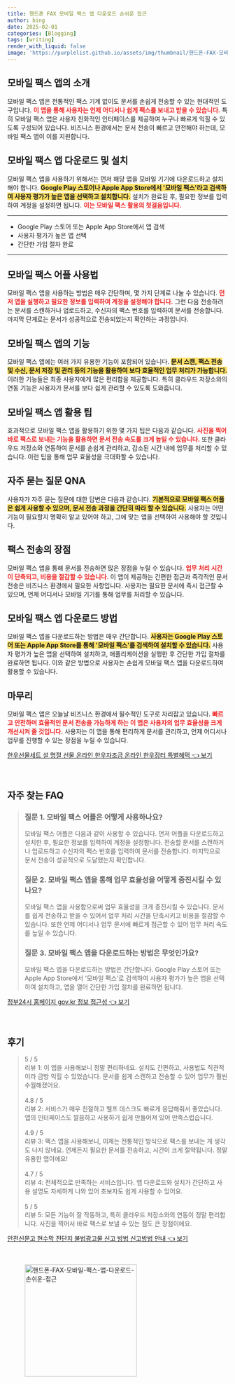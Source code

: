 ```yaml
---
title: 핸드폰 FAX 모바일 팩스 앱 다운로드 손쉬운 접근
author: bing
date: 2025-02-01
categories: [Blogging]
tags: [writing]
render_with_liquid: false
image: 'https://purplelist.github.io/assets/img/thumbnail/핸드폰-FAX-모바일-팩스-앱-다운로드-손쉬운-접근.webp'
---
```



<h2 id='모바일_팩스_앱의_소개'>모바일 팩스 앱의 소개</h2>

<p>모바일 팩스 앱은 전통적인 팩스 기계 없이도 문서를 손쉽게 전송할 수 있는 현대적인 도구입니다. <b><span style="color: #ee2323;">이 앱을 통해 사용자는 언제 어디서나 쉽게 팩스를 보내고 받을 수 있습니다.</span></b> 특히 모바일 팩스 앱은 사용자 친화적인 인터페이스를 제공하여 누구나 빠르게 익힐 수 있도록 구성되어 있습니다. 비즈니스 환경에서는 문서 전송이 빠르고 안전해야 하는데, 모바일 팩스 앱이 이를 지원합니다.</p>

<h2 id='모바일_팩스_앱_다운로드_및_설치'>모바일 팩스 앱 다운로드 및 설치</h2>

<p>모바일 팩스 앱을 사용하기 위해서는 먼저 해당 앱을 모바일 기기에 다운로드하고 설치해야 합니다. <b><span style="background-color: #ffe066;">Google Play 스토어나 Apple App Store에서 '모바일 팩스'라고 검색하여 사용자 평가가 높은 앱을 선택하고 설치합니다.</span></b> 설치가 완료된 후, 필요한 정보를 입력하여 계정을 설정하면 됩니다. <b><span style="color: #ee2323;">이는 모바일 팩스 활용의 첫걸음입니다.</span></b></p>

<hr />

<ul>
    <li>Google Play 스토어 또는 Apple App Store에서 앱 검색</li>
    <li>사용자 평가가 높은 앱 선택</li>
    <li>간단한 가입 절차 완료</li>
</ul>

<hr />

<h2 id='모바일_팩스_어플_사용법'>모바일 팩스 어플 사용법</h2>

<p>모바일 팩스 앱을 사용하는 방법은 매우 간단하며, 몇 가지 단계로 나눌 수 있습니다. <b><span style="color: #ee2323;">먼저 앱을 실행하고 필요한 정보를 입력하여 계정을 설정해야 합니다.</span></b> 그런 다음 전송하려는 문서를 스캔하거나 업로드하고, 수신자의 팩스 번호를 입력하여 문서를 전송합니다. 마지막 단계로는 문서가 성공적으로 전송되었는지 확인하는 과정입니다.</p>

<h2 id='모바일_팩스_앱의_기능'>모바일 팩스 앱의 기능</h2>

<p>모바일 팩스 앱에는 여러 가지 유용한 기능이 포함되어 있습니다. <b><span style="background-color: #ffe066;">문서 스캔, 팩스 전송 및 수신, 문서 저장 및 관리 등의 기능을 활용하여 보다 효율적인 업무 처리가 가능합니다.</span></b> 이러한 기능들은 최종 사용자에게 많은 편리함을 제공합니다. 특히 클라우드 저장소와의 연동 기능은 사용자가 문서를 보다 쉽게 관리할 수 있도록 도와줍니다.</p>

<h2 id='모바일_팩스_앱_활용_팁'>모바일 팩스 앱 활용 팁</h2>

<p>효과적으로 모바일 팩스 앱을 활용하기 위한 몇 가지 팁은 다음과 같습니다. <b><span style="color: #ee2323;">사진을 찍어 바로 팩스로 보내는 기능을 활용하면 문서 전송 속도를 크게 높일 수 있습니다.</span></b> 또한 클라우드 저장소와 연동하여 문서를 손쉽게 관리하고, 감소된 시간 내에 업무를 처리할 수 있습니다. 이런 팁을 통해 업무 효율성을 극대화할 수 있습니다.</p>

<h2 id='자주_묻는_질문_QNA'>자주 묻는 질문 QNA</h2>

<p>사용자가 자주 묻는 질문에 대한 답변은 다음과 같습니다. <b><span style="background-color: #ffe066;">기본적으로 모바일 팩스 어플은 쉽게 사용할 수 있으며, 문서 전송 과정을 간단히 따라 할 수 있습니다.</span></b> 사용자는 어떤 기능이 필요할지 명확히 알고 있어야 하고, 그에 맞는 앱을 선택하여 사용해야 할 것입니다.</p>

<h2 id='팩스_전송의_장점'>팩스 전송의 장점</h2>

<p>모바일 팩스 앱을 통해 문서를 전송하면 많은 장점을 누릴 수 있습니다. <b><span style="color: #ee2323;">업무 처리 시간이 단축되고, 비용을 절감할 수 있습니다.</span></b> 이 앱이 제공하는 간편한 접근과 즉각적인 문서 전송은 비즈니스 환경에서 필요한 사항입니다. 사용자는 필요한 문서에 즉시 접근할 수 있으며, 언제 어디서나 모바일 기기를 통해 업무를 처리할 수 있습니다.</p>

<h2 id='모바일_팩스_앱_다운로드_방법'>모바일 팩스 앱 다운로드 방법</h2>

<p>모바일 팩스 앱을 다운로드하는 방법은 매우 간단합니다. <b><span style="background-color: #ffe066;">사용자는 Google Play 스토어 또는 Apple App Store를 통해 '모바일 팩스'를 검색하여 설치할 수 있습니다.</span></b> 사용자 평가가 높은 앱을 선택하여 설치하고, 애플리케이션을 실행한 후 간단한 가입 절차를 완료하면 됩니다. 이와 같은 방법으로 사용자는 손쉽게 모바일 팩스 앱을 다운로드하여 활용할 수 있습니다.</p>

<h2 id='마무리'>마무리</h2>

<p>모바일 팩스 앱은 오늘날 비즈니스 환경에서 필수적인 도구로 자리잡고 있습니다. <b><span style="color: #ee2323;">빠르고 안전하며 효율적인 문서 전송을 가능하게 하는 이 앱은 사용자의 업무 효율성을 크게 개선시켜 줄 것입니다.</span></b> 사용자는 이 앱을 통해 편리하게 문서를 관리하고, 언제 어디서나 업무를 진행할 수 있는 장점을 누릴 수 있습니다.</p>


<p><a class="click-button" title="한우선물세트 설 명절 선물 온라인 한우자조금 온라인 한우장터 특별혜택" href="https://purplelist.github.io/posts/%ED%95%9C%EC%9A%B0%EC%84%A0%EB%AC%BC%EC%84%B8%ED%8A%B8-%EC%84%A4-%EB%AA%85%EC%A0%88-%EC%84%A0%EB%AC%BC-%EC%98%A8%EB%9D%BC%EC%9D%B8-%ED%95%9C%EC%9A%B0%EC%9E%90%EC%A1%B0%EA%B8%88-%EC%98%A8%EB%9D%BC%EC%9D%B8-%ED%95%9C%EC%9A%B0%EC%9E%A5%ED%84%B0-%ED%8A%B9%EB%B3%84%ED%98%9C%ED%83%9D/" rel="dofollow">한우선물세트 설 명절 선물 온라인 한우자조금 온라인 한우장터 특별혜택 👈 보기</a></p><br>
<h2 id='자주_찾는_FAQ'>자주 찾는 FAQ</h2>
<div itemscope="" itemtype="https://schema.org/FAQPage">
<blockquote>
<div itemscope="" itemprop="mainEntity" itemtype="https://schema.org/Question">
<h3 itemprop="name">질문 1. 모바일 팩스 어플은 어떻게 사용하나요?</h3>
<div itemscope="" itemprop="acceptedAnswer" itemtype="https://schema.org/Answer">
<span itemprop="text">
<p>모바일 팩스 어플은 다음과 같이 사용할 수 있습니다. 먼저 어플을 다운로드하고 설치한 후, 필요한 정보를 입력하여 계정을 설정합니다. 전송할 문서를 스캔하거나 업로드하고 수신자의 팩스 번호를 입력하여 문서를 전송합니다. 마지막으로 문서 전송이 성공적으로 도달했는지 확인합니다.</p>
</span>
</div>
</div>
<div itemscope="" itemprop="mainEntity" itemtype="https://schema.org/Question">
<h3 itemprop="name">질문 2. 모바일 팩스 앱을 통해 업무 효율성을 어떻게 증진시킬 수 있나요?</h3>
<div itemscope="" itemprop="acceptedAnswer" itemtype="https://schema.org/Answer">
<span itemprop="text">
<p>모바일 팩스 앱을 사용함으로써 업무 효율성을 크게 증진시킬 수 있습니다. 문서를 쉽게 전송하고 받을 수 있어서 업무 처리 시간을 단축시키고 비용을 절감할 수 있습니다. 또한 언제 어디서나 업무 문서에 빠르게 접근할 수 있어 업무 처리 속도를 높일 수 있습니다.</p>
</span>
</div>
</div>
<div itemscope="" itemprop="mainEntity" itemtype="https://schema.org/Question">
<h3 itemprop="name">질문 3. 모바일 팩스 앱을 다운로드하는 방법은 무엇인가요?</h3>
<div itemscope="" itemprop="acceptedAnswer" itemtype="https://schema.org/Answer">
<span itemprop="text">
<p>모바일 팩스 앱을 다운로드하는 방법은 간단합니다. Google Play 스토어 또는 Apple App Store에서 '모바일 팩스'로 검색하여 사용자 평가가 높은 앱을 선택하여 설치하고, 앱을 열어 간단한 가입 절차를 완료하면 됩니다.</p>
</span>
</div>
</div>
</blockquote>
</div>
<p><a class="click-button" title="정부24시 홈페이지 gov.kr 정보 접근성" href="https://purplelist.github.io/posts/%EC%A0%95%EB%B6%8024%EC%8B%9C-%ED%99%88%ED%8E%98%EC%9D%B4%EC%A7%80-gov.kr-%EC%A0%95%EB%B3%B4-%EC%A0%91%EA%B7%BC%EC%84%B1/" rel="dofollow">정부24시 홈페이지 gov.kr 정보 접근성 👈 보기</a></p><br>
<h2 id='후기'>후기</h2>
<div itemscope itemtype="https://schema.org/Product">
  <blockquote>
  <div itemprop="review" itemscope itemtype="https://schema.org/Review">
      <div itemprop="reviewRating" itemscope itemtype="https://schema.org/Rating"> <span itemprop="ratingValue">5</span> / <span itemprop="bestRating">5</span> </div>
      <span itemprop="reviewBody">리뷰 1: 이 앱을 사용해보니 정말 편리하네요. 설치도 간편하고, 사용법도 직관적이라 금방 익힐 수 있었습니다. 문서를 쉽게 스캔하고 전송할 수 있어 업무가 훨씬 수월해졌어요.</span>
  </div>
  <br>
  <div itemprop="review" itemscope itemtype="https://schema.org/Review">
      <div itemprop="reviewRating" itemscope itemtype="https://schema.org/Rating"> <span itemprop="ratingValue">4.8</span> / <span itemprop="bestRating">5</span> </div>
      <span itemprop="reviewBody">리뷰 2: 서비스가 매우 친절하고 헬프 데스크도 빠르게 응답해줘서 좋았습니다. 앱의 인터페이스도 깔끔하고 사용하기 쉽게 만들어져 있어 만족스럽습니다.</span>
  </div>
  <br>
  <div itemprop="review" itemscope itemtype="https://schema.org/Review">
      <div itemprop="reviewRating" itemscope itemtype="https://schema.org/Rating"> <span itemprop="ratingValue">4.9</span> / <span itemprop="bestRating">5</span> </div>
      <span itemprop="reviewBody">리뷰 3: 팩스 앱을 사용해보니, 이제는 전통적인 방식으로 팩스를 보내는 게 생각도 나지 않네요. 언제든지 필요한 문서를 전송하고, 시간이 크게 절약됩니다. 정말 유용한 앱이에요!</span>
  </div>
  <br>
  <div itemprop="review" itemscope itemtype="https://schema.org/Review">
      <div itemprop="reviewRating" itemscope itemtype="https://schema.org/Rating"> <span itemprop="ratingValue">4.7</span> / <span itemprop="bestRating">5</span> </div>
      <span itemprop="reviewBody">리뷰 4: 전체적으로 만족하는 서비스입니다. 앱 다운로드와 설치가 간단하고 사용 설명도 자세하게 나와 있어 초보자도 쉽게 사용할 수 있어요.</span>
  </div>
  <br>
  <div itemprop="review" itemscope itemtype="https://schema.org/Review">
      <div itemprop="reviewRating" itemscope itemtype="https://schema.org/Rating"> <span itemprop="ratingValue">5</span> / <span itemprop="bestRating">5</span> </div>
      <span itemprop="reviewBody">리뷰 5: 모든 기능이 잘 작동하고, 특히 클라우드 저장소와의 연동이 정말 편리합니다. 사진을 찍어서 바로 팩스로 보낼 수 있는 점도 큰 장점이에요.</span>
  </div>
  </blockquote>
</div>
<p><a class="click-button" title="안전신문고 현수막 전단지 불법광고물 신고 방법 신고방법 안내" href="https://purplelist.github.io/posts/%EC%95%88%EC%A0%84%EC%8B%A0%EB%AC%B8%EA%B3%A0-%ED%98%84%EC%88%98%EB%A7%89-%EC%A0%84%EB%8B%A8%EC%A7%80-%EB%B6%88%EB%B2%95%EA%B4%91%EA%B3%A0%EB%AC%BC-%EC%8B%A0%EA%B3%A0-%EB%B0%A9%EB%B2%95-%EC%8B%A0%EA%B3%A0%EB%B0%A9%EB%B2%95-%EC%95%88%EB%82%B4/" rel="dofollow">안전신문고 현수막 전단지 불법광고물 신고 방법 신고방법 안내 👈 보기</a></p><br>
<figure class="image"><img src="https://purplelist.github.io/assets/img/thumbnail/핸드폰-FAX-모바일-팩스-앱-다운로드-손쉬운-접근.webp" alt="핸드폰-FAX-모바일-팩스-앱-다운로드-손쉬운-접근" width="256" height="256"></figure>